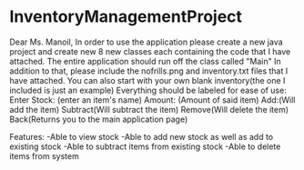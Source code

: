# InventoryManagementProject
Dear Ms. Manoil,
In order to use the application please create a new java project and create new 8 new classes each containing the code
that I have attached. The entire application should run off the class called "Main"
In addition to that, please include the nofrills.png and inventory.txt files that I have attached. You can also start with
your own blank inventory(the one I included is just an example)
Everything should be labeled for ease of use:
Enter Stock: (enter an item's name)
Amount: (Amount of said item)
Add:(Will add the item)
Subtract(Will subtract the item)
Remove(Will delete the item)
Back(Returns you to the main application page)

Features:
-Able to view stock
-Able to add new stock as well as add to existing stock
-Able to subtract items from existing stock
-Able to delete items from system
